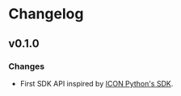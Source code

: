 # Changelog

## v0.1.0

### Changes

  * First SDK API inspired by [ICON Python's SDK](https://github.com/icon-project/icon-sdk-python).
